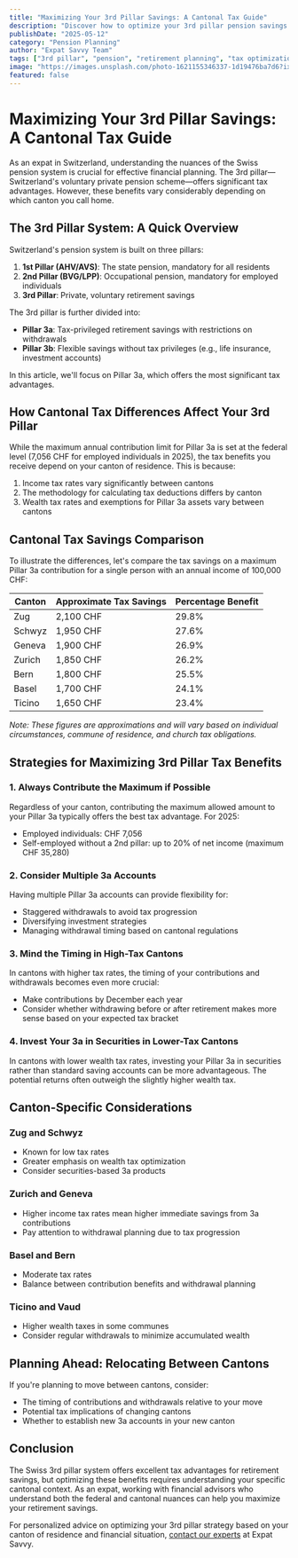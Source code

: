 ```yaml
---
title: "Maximizing Your 3rd Pillar Savings: A Cantonal Tax Guide"
description: "Discover how to optimize your 3rd pillar pension savings based on Switzerland's cantonal tax differences and make the most of your retirement planning as an expat."
publishDate: "2025-05-12"
category: "Pension Planning"
author: "Expat Savvy Team"
tags: ["3rd pillar", "pension", "retirement planning", "tax optimization", "savings"]
image: "https://images.unsplash.com/photo-1621155346337-1d19476ba7d6?ixlib=rb-4.0.3&ixid=M3wxMjA3fDB8MHxwaG90by1wYWdlfHx8fGVufDB8fHx8fA%3D%3D&auto=format&fit=crop&w=2070&q=80"
featured: false
---
```


# Maximizing Your 3rd Pillar Savings: A Cantonal Tax Guide

As an expat in Switzerland, understanding the nuances of the Swiss pension system is crucial for effective financial planning. The 3rd pillar—Switzerland's voluntary private pension scheme—offers significant tax advantages. However, these benefits vary considerably depending on which canton you call home.

## The 3rd Pillar System: A Quick Overview

Switzerland's pension system is built on three pillars:

1. **1st Pillar (AHV/AVS)**: The state pension, mandatory for all residents
2. **2nd Pillar (BVG/LPP)**: Occupational pension, mandatory for employed individuals
3. **3rd Pillar**: Private, voluntary retirement savings

The 3rd pillar is further divided into:

- **Pillar 3a**: Tax-privileged retirement savings with restrictions on withdrawals
- **Pillar 3b**: Flexible savings without tax privileges (e.g., life insurance, investment accounts)

In this article, we'll focus on Pillar 3a, which offers the most significant tax advantages.

## How Cantonal Tax Differences Affect Your 3rd Pillar

While the maximum annual contribution limit for Pillar 3a is set at the federal level (7,056 CHF for employed individuals in 2025), the tax benefits you receive depend on your canton of residence. This is because:

1. Income tax rates vary significantly between cantons
2. The methodology for calculating tax deductions differs by canton
3. Wealth tax rates and exemptions for Pillar 3a assets vary between cantons

## Cantonal Tax Savings Comparison

To illustrate the differences, let's compare the tax savings on a maximum Pillar 3a contribution for a single person with an annual income of 100,000 CHF:

| Canton | Approximate Tax Savings | Percentage Benefit |
|--------|-------------------------|-------------------|
| Zug    | 2,100 CHF              | 29.8%             |
| Schwyz | 1,950 CHF              | 27.6%             |
| Geneva | 1,900 CHF              | 26.9%             |
| Zurich | 1,850 CHF              | 26.2%             |
| Bern   | 1,800 CHF              | 25.5%             |
| Basel  | 1,700 CHF              | 24.1%             |
| Ticino | 1,650 CHF              | 23.4%             |

*Note: These figures are approximations and will vary based on individual circumstances, commune of residence, and church tax obligations.*

## Strategies for Maximizing 3rd Pillar Tax Benefits

### 1. Always Contribute the Maximum if Possible

Regardless of your canton, contributing the maximum allowed amount to your Pillar 3a typically offers the best tax advantage. For 2025:
- Employed individuals: CHF 7,056
- Self-employed without a 2nd pillar: up to 20% of net income (maximum CHF 35,280)

### 2. Consider Multiple 3a Accounts

Having multiple Pillar 3a accounts can provide flexibility for:
- Staggered withdrawals to avoid tax progression
- Diversifying investment strategies
- Managing withdrawal timing based on cantonal regulations

### 3. Mind the Timing in High-Tax Cantons

In cantons with higher tax rates, the timing of your contributions and withdrawals becomes even more crucial:
- Make contributions by December each year
- Consider whether withdrawing before or after retirement makes more sense based on your expected tax bracket

### 4. Invest Your 3a in Securities in Lower-Tax Cantons

In cantons with lower wealth tax rates, investing your Pillar 3a in securities rather than standard saving accounts can be more advantageous. The potential returns often outweigh the slightly higher wealth tax.

## Canton-Specific Considerations

### Zug and Schwyz
- Known for low tax rates
- Greater emphasis on wealth tax optimization
- Consider securities-based 3a products

### Zurich and Geneva
- Higher income tax rates mean higher immediate savings from 3a contributions
- Pay attention to withdrawal planning due to tax progression

### Basel and Bern
- Moderate tax rates
- Balance between contribution benefits and withdrawal planning

### Ticino and Vaud
- Higher wealth taxes in some communes
- Consider regular withdrawals to minimize accumulated wealth

## Planning Ahead: Relocating Between Cantons

If you're planning to move between cantons, consider:
- The timing of contributions and withdrawals relative to your move
- Potential tax implications of changing cantons
- Whether to establish new 3a accounts in your new canton

## Conclusion

The Swiss 3rd pillar system offers excellent tax advantages for retirement savings, but optimizing these benefits requires understanding your specific cantonal context. As an expat, working with financial advisors who understand both the federal and cantonal nuances can help you maximize your retirement savings.

For personalized advice on optimizing your 3rd pillar strategy based on your canton of residence and financial situation, [contact our experts](/free-consultation) at Expat Savvy. 